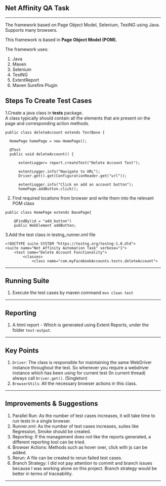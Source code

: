 Net Affinity QA Task
---

---
The framework based on Page Object Model, Selenium, TestNG using Java. Supports many browsers.

This framework is based in **Page Object Model (POM).**

The framework uses:

1. Java
2. Maven
3. Selenium
4. TestNG
5. ExtentReport
6. Maven Surefire Plugin

Steps To Create Test Cases
----

1.Create a java class in **tests** package.  
A class typically should contain all the elements that are present on the page and corresponding action methods.

  ```
public class deleteAccount extends TestBase {

    HomePage homePage = new HomePage();

    @Test
    public void deleteAccount() {

        extentLogger= report.createTest("Delete Account Test");

        extentLogger.info("Navigate to URL");
        Driver.get().get(ConfigurationReader.get("url"));
        
        extentLogger.info("Click on add an account button");
        homePage.addButton.click();
```
2. Find required locations from browser and write them into the relevant POM class

```
public class HomePage extends BasePage{

    @FindBy(id = "add_button")
    public WebElement addButton;
```
3.Add the test class in testng_runner.xml file

```
<!DOCTYPE suite SYSTEM "https://testng.org/testng-1.0.dtd">
<suite name="Net Affinity Automation Task" verbose="1">
    <test name="Delete Account Functionality">
        <classes>
            <class name="com.myFacebookAccounts.tests.deleteAccount">
```
---

Running Suite
---
1. Execute the test cases by maven command `mvn clean test`
---

Reporting
---
1. A html report - Which is generated using Extent Reports, under the folder `test-output`.

---

Key Points
---

1. `Driver`: The class is responsible for maintaining the same WebDriver instance throughout the test. So whenever you require a webdriver instance which has been using for current test (In current thread) always call `Driver.get()`. (Singleton)
2. `BrowserUtils`: All the necessary browser actions in this class.

---

Improvements & Suggestions
---

1. Parallel Run: As the number of test cases increases, it will take time to run tests in a single browser.
2. Runner.xml: As the number of test cases increases, suites like Regression, Smoke should be created.
3. Reporting: If the management does not like the reports generated, a different reporting tool can be tried.
4. Browser Actions: Methods such as hover over, click with js can be added.
5. Rerun: A file can be created to rerun failed test cases.
6. Branch Strategy: I did not pay attention to commit and branch issues because I was working alone on this project. Branch strategy would be better in terms of traceability.
---